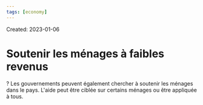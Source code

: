 ```yaml
---
tags: [economy] 
---
```

Created: 2023-01-06

# Soutenir les ménages à faibles revenus
?
Les gouvernements peuvent également chercher à soutenir les ménages dans le pays. L'aide peut être ciblée sur certains ménages ou être appliquée à tous.
<!--SR:!2023-02-16,28,250-->